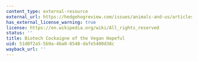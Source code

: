 ```yaml
---
content_type: external-resource
external_url: https://hedgehogreview.com/issues/animals-and-us/articles/biotech-cockaigne-of-the-vegan-hopeful
has_external_license_warning: true
license: https://en.wikipedia.org/wiki/All_rights_reserved
status: ''
title: Biotech Cockaigne of the Vegan Hopeful
uid: 51d0f2a5-5b9a-4ba0-8548-dafe5400d38c
wayback_url: ''
---
```

